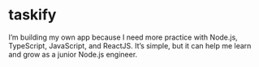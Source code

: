 # taskify
I’m building my own app because I need more practice with Node.js, TypeScript, JavaScript, and ReactJS. It’s simple, but it can help me learn and grow as a junior Node.js engineer.
